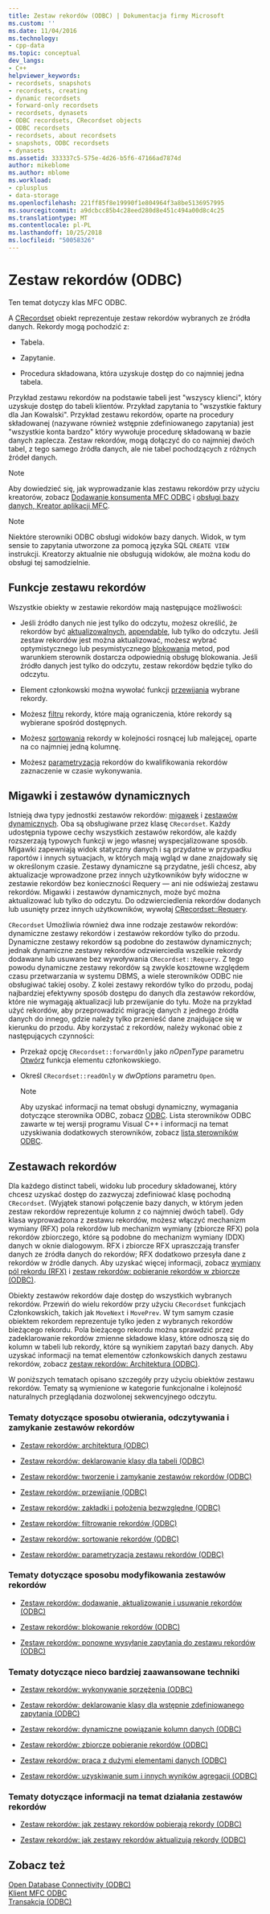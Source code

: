 ```yaml
---
title: Zestaw rekordów (ODBC) | Dokumentacja firmy Microsoft
ms.custom: ''
ms.date: 11/04/2016
ms.technology:
- cpp-data
ms.topic: conceptual
dev_langs:
- C++
helpviewer_keywords:
- recordsets, snapshots
- recordsets, creating
- dynamic recordsets
- forward-only recordsets
- recordsets, dynasets
- ODBC recordsets, CRecordset objects
- ODBC recordsets
- recordsets, about recordsets
- snapshots, ODBC recordsets
- dynasets
ms.assetid: 333337c5-575e-4d26-b5f6-47166ad7874d
author: mikeblome
ms.author: mblome
ms.workload:
- cplusplus
- data-storage
ms.openlocfilehash: 221ff85f8e19990f1e804964f3a8be5136957995
ms.sourcegitcommit: a9dcbcc85b4c28eed280d8e451c494a00d8c4c25
ms.translationtype: MT
ms.contentlocale: pl-PL
ms.lasthandoff: 10/25/2018
ms.locfileid: "50058326"
---
```

# <a name="recordset-odbc"></a>Zestaw rekordów (ODBC)

Ten temat dotyczy klas MFC ODBC.

A [CRecordset](../../mfc/reference/crecordset-class.md) obiekt reprezentuje zestaw rekordów wybranych ze źródła danych. Rekordy mogą pochodzić z:

- Tabela.

- Zapytanie.

- Procedura składowana, która uzyskuje dostęp do co najmniej jedna tabela.

Przykład zestawu rekordów na podstawie tabeli jest "wszyscy klienci", który uzyskuje dostęp do tabeli klientów. Przykład zapytania to "wszystkie faktury dla Jan Kowalski". Przykład zestawu rekordów, oparte na procedury składowanej (nazywane również wstępnie zdefiniowanego zapytania) jest "wszystkie konta bardzo" który wywołuje procedurę składowaną w bazie danych zaplecza. Zestaw rekordów, mogą dołączyć do co najmniej dwóch tabel, z tego samego źródła danych, ale nie tabel pochodzących z różnych źródeł danych.

> [!NOTE]
>  Aby dowiedzieć się, jak wyprowadzanie klas zestawu rekordów przy użyciu kreatorów, zobacz [Dodawanie konsumenta MFC ODBC](../../mfc/reference/adding-an-mfc-odbc-consumer.md) i [obsługi bazy danych, Kreator aplikacji MFC](../../mfc/reference/database-support-mfc-application-wizard.md).

> [!NOTE]
>  Niektóre sterowniki ODBC obsługi widoków bazy danych. Widok, w tym sensie to zapytania utworzone za pomocą języka SQL `CREATE VIEW` instrukcji. Kreatorzy aktualnie nie obsługują widoków, ale można kodu do obsługi tej samodzielnie.

##  <a name="_core_recordset_capabilities"></a> Funkcje zestawu rekordów

Wszystkie obiekty w zestawie rekordów mają następujące możliwości:

- Jeśli źródło danych nie jest tylko do odczytu, możesz określić, że rekordów być [aktualizowalnych](../../data/odbc/recordset-adding-updating-and-deleting-records-odbc.md), [appendable](../../data/odbc/recordset-adding-updating-and-deleting-records-odbc.md), lub tylko do odczytu. Jeśli zestaw rekordów jest można aktualizować, możesz wybrać optymistycznego lub pesymistycznego [blokowania](../../data/odbc/recordset-locking-records-odbc.md) metod, pod warunkiem sterownik dostarcza odpowiednią obsługę blokowania. Jeśli źródło danych jest tylko do odczytu, zestaw rekordów będzie tylko do odczytu.

- Element członkowski można wywołać funkcji [przewijania](../../data/odbc/recordset-scrolling-odbc.md) wybrane rekordy.

- Możesz [filtru](../../data/odbc/recordset-filtering-records-odbc.md) rekordy, które mają ograniczenia, które rekordy są wybierane spośród dostępnych.

- Możesz [sortowania](../../data/odbc/recordset-sorting-records-odbc.md) rekordy w kolejności rosnącej lub malejącej, oparte na co najmniej jedną kolumnę.

- Możesz [parametryzacja](../../data/odbc/recordset-parameterizing-a-recordset-odbc.md) rekordów do kwalifikowania rekordów zaznaczenie w czasie wykonywania.

##  <a name="_core_snapshots_and_dynasets"></a> Migawki i zestawów dynamicznych

Istnieją dwa typy jednostki zestawów rekordów: [migawek](../../data/odbc/snapshot.md) i [zestawów dynamicznych](../../data/odbc/dynaset.md). Oba są obsługiwane przez klasę `CRecordset`. Każdy udostępnia typowe cechy wszystkich zestawów rekordów, ale każdy rozszerzają typowych funkcji w jego własnej wyspecjalizowane sposób. Migawki zapewniają widok statyczny danych i są przydatne w przypadku raportów i innych sytuacjach, w których mają wgląd w dane znajdowały się w określonym czasie. Zestawy dynamiczne są przydatne, jeśli chcesz, aby aktualizacje wprowadzone przez innych użytkowników były widoczne w zestawie rekordów bez konieczności Requery — ani nie odświeżaj zestawu rekordów. Migawki i zestawów dynamicznych, może być można aktualizować lub tylko do odczytu. Do odzwierciedlenia rekordów dodanych lub usunięty przez innych użytkowników, wywołaj [CRecordset::Requery](../../mfc/reference/crecordset-class.md#requery).

`CRecordset` Umożliwia również dwa inne rodzaje zestawów rekordów: dynamiczne zestawy rekordów i zestawów rekordów tylko do przodu. Dynamiczne zestawy rekordów są podobne do zestawów dynamicznych; jednak dynamiczne zestawy rekordów odzwierciedla wszelkie rekordy dodawane lub usuwane bez wywoływania `CRecordset::Requery`. Z tego powodu dynamiczne zestawy rekordów są zwykle kosztowne względem czasu przetwarzania w systemu DBMS, a wiele sterowników ODBC nie obsługiwać takiej osoby. Z kolei zestawy rekordów tylko do przodu, podaj najbardziej efektywny sposób dostępu do danych dla zestawów rekordów, które nie wymagają aktualizacji lub przewijanie do tyłu. Może na przykład użyć rekordów, aby przeprowadzić migrację danych z jednego źródła danych do innego, gdzie należy tylko przenieść dane znajdujące się w kierunku do przodu. Aby korzystać z rekordów, należy wykonać obie z następujących czynności:

- Przekaż opcję `CRecordset::forwardOnly` jako *nOpenType* parametru [Otwórz](../../mfc/reference/crecordset-class.md#open) funkcja elementu członkowskiego.

- Określ `CRecordset::readOnly` w *dwOptions* parametru `Open`.

    > [!NOTE]
    >  Aby uzyskać informacji na temat obsługi dynamiczny, wymagania dotyczące sterownika ODBC, zobacz [ODBC](../../data/odbc/odbc-basics.md). Lista sterowników ODBC zawarte w tej wersji programu Visual C++ i informacji na temat uzyskiwania dodatkowych sterowników, zobacz [lista sterowników ODBC](../../data/odbc/odbc-driver-list.md).

##  <a name="_core_your_recordsets"></a> Zestawach rekordów

Dla każdego distinct tabeli, widoku lub procedury składowanej, który chcesz uzyskać dostęp do zazwyczaj zdefiniować klasę pochodną `CRecordset`. (Wyjątek stanowi połączenie bazy danych, w którym jeden zestaw rekordów reprezentuje kolumn z co najmniej dwóch tabel). Gdy klasa wyprowadzona z zestawu rekordów, możesz włączyć mechanizm wymiany (RFX) pola rekordów lub mechanizm wymiany (zbiorcze RFX) pola rekordów zbiorczego, które są podobne do mechanizm wymiany (DDX) danych w oknie dialogowym. RFX i zbiorcze RFX upraszczają transfer danych ze źródła danych do rekordów; RFX dodatkowo przesyła dane z rekordów w źródle danych. Aby uzyskać więcej informacji, zobacz [wymiany pól rekordu (RFX)](../../data/odbc/record-field-exchange-rfx.md) i [zestaw rekordów: pobieranie rekordów w zbiorcze (ODBC)](../../data/odbc/recordset-fetching-records-in-bulk-odbc.md).

Obiekty zestawów rekordów daje dostęp do wszystkich wybranych rekordów. Przewiń do wielu rekordów przy użyciu `CRecordset` funkcjach Członkowskich, takich jak `MoveNext` i `MovePrev`. W tym samym czasie obiektem rekordem reprezentuje tylko jeden z wybranych rekordów bieżącego rekordu. Pola bieżącego rekordu można sprawdzić przez zadeklarowanie rekordów zmienne składowe klasy, które odnoszą się do kolumn w tabeli lub rekordy, które są wynikiem zapytań bazy danych. Aby uzyskać informacji na temat elementów członkowskich danych zestawu rekordów, zobacz [zestaw rekordów: Architektura (ODBC)](../../data/odbc/recordset-architecture-odbc.md).

W poniższych tematach opisano szczegóły przy użyciu obiektów zestawu rekordów. Tematy są wymienione w kategorie funkcjonalne i kolejność naturalnych przeglądania dozwolonej sekwencyjnego odczytu.

### <a name="topics-about-the-mechanics-of-opening-reading-and-closing-recordsets"></a>Tematy dotyczące sposobu otwierania, odczytywania i zamykanie zestawów rekordów

- [Zestaw rekordów: architektura (ODBC)](../../data/odbc/recordset-architecture-odbc.md)

- [Zestaw rekordów: deklarowanie klasy dla tabeli (ODBC)](../../data/odbc/recordset-declaring-a-class-for-a-table-odbc.md)

- [Zestaw rekordów: tworzenie i zamykanie zestawów rekordów (ODBC)](../../data/odbc/recordset-creating-and-closing-recordsets-odbc.md)

- [Zestaw rekordów: przewijanie (ODBC)](../../data/odbc/recordset-scrolling-odbc.md)

- [Zestaw rekordów: zakładki i położenia bezwzględne (ODBC)](../../data/odbc/recordset-bookmarks-and-absolute-positions-odbc.md)

- [Zestaw rekordów: filtrowanie rekordów (ODBC)](../../data/odbc/recordset-filtering-records-odbc.md)

- [Zestaw rekordów: sortowanie rekordów (ODBC)](../../data/odbc/recordset-sorting-records-odbc.md)

- [Zestaw rekordów: parametryzacja zestawu rekordów (ODBC)](../../data/odbc/recordset-parameterizing-a-recordset-odbc.md)

### <a name="topics-about-the-mechanics-of-modifying-recordsets"></a>Tematy dotyczące sposobu modyfikowania zestawów rekordów

- [Zestaw rekordów: dodawanie, aktualizowanie i usuwanie rekordów (ODBC)](../../data/odbc/recordset-adding-updating-and-deleting-records-odbc.md)

- [Zestaw rekordów: blokowanie rekordów (ODBC)](../../data/odbc/recordset-locking-records-odbc.md)

- [Zestaw rekordów: ponowne wysyłanie zapytania do zestawu rekordów (ODBC)](../../data/odbc/recordset-requerying-a-recordset-odbc.md)

### <a name="topics-about-somewhat-more-advanced-techniques"></a>Tematy dotyczące nieco bardziej zaawansowane techniki

- [Zestaw rekordów: wykonywanie sprzężenia (ODBC)](../../data/odbc/recordset-performing-a-join-odbc.md)

- [Zestaw rekordów: deklarowanie klasy dla wstępnie zdefiniowanego zapytania (ODBC)](../../data/odbc/recordset-declaring-a-class-for-a-predefined-query-odbc.md)

- [Zestaw rekordów: dynamiczne powiązanie kolumn danych (ODBC)](../../data/odbc/recordset-dynamically-binding-data-columns-odbc.md)

- [Zestaw rekordów: zbiorcze pobieranie rekordów (ODBC)](../../data/odbc/recordset-fetching-records-in-bulk-odbc.md)

- [Zestaw rekordów: praca z dużymi elementami danych (ODBC)](../../data/odbc/recordset-working-with-large-data-items-odbc.md)

- [Zestaw rekordów: uzyskiwanie sum i innych wyników agregacji (ODBC)](../../data/odbc/recordset-obtaining-sums-and-other-aggregate-results-odbc.md)

### <a name="topics-about-how-recordsets-work"></a>Tematy dotyczące informacji na temat działania zestawów rekordów

- [Zestaw rekordów: jak zestawy rekordów pobierają rekordy (ODBC)](../../data/odbc/recordset-how-recordsets-select-records-odbc.md)

- [Zestaw rekordów: jak zestawy rekordów aktualizują rekordy (ODBC)](../../data/odbc/recordset-how-recordsets-update-records-odbc.md)

## <a name="see-also"></a>Zobacz też

[Open Database Connectivity (ODBC)](../../data/odbc/open-database-connectivity-odbc.md)<br/>
[Klient MFC ODBC](../../mfc/reference/adding-an-mfc-odbc-consumer.md)<br/>
[Transakcja (ODBC)](../../data/odbc/transaction-odbc.md)
